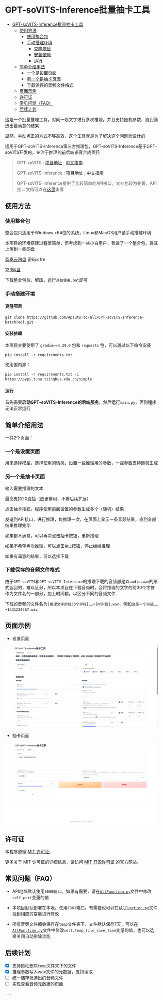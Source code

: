 # GPT-soVITS-Inference批量抽卡工具

- [GPT-soVITS-Inference批量抽卡工具](#gpt-sovits-inference批量抽卡工具)
  - [使用方法](#使用方法)
    - [使用整合包](#使用整合包)
    - [手动搭建环境](#手动搭建环境)
      - [克隆项目](#克隆项目)
      - [安装依赖](#安装依赖)
      - [运行](#运行)
  - [简单介绍用法](#简单介绍用法)
    - [一个是设置页面](#一个是设置页面)
    - [另一个是抽卡页面](#另一个是抽卡页面)
    - [下载保存的音频文件格式](#下载保存的音频文件格式)
  - [页面示例](#页面示例)
  - [许可证](#许可证)
  - [常见问题（FAQ）](#常见问题faq)
  - [后续计划](#后续计划)

这是一个批量推理工具，对同一段文字进行多次推理，并且支持随机参数，直到筛选出最满意的结果

显然，手动点击的方式不够高效，这个工具就是为了解决这个问题而设计的

适用于GPT-soVITS-Inference第三方推理包，GPT-soVITS-Inference基于GPT-soVITS开发的，专注于推理的前后端语音合成项目

> GPT-soVITS : [项目地址](https://github.com/RVC-Boss/GPT-SoVITS) , [中文指南](https://www.yuque.com/baicaigongchang1145haoyuangong/ib3g1e)
>
> GPT-soVITS-Inference : [项目地址](https://github.com/X-T-E-R/GPT-SoVITS-Inference) , [中文指南](https://www.yuque.com/xter/zibxlp)
>
> GPT-soVITS-Inference提供了比较简单的API接口，文档也较为完善，API接口文档可以在[这里](https://www.yuque.com/xter/zibxlp/knu8p82lb5ipufqy)查看

## 使用方法

### 使用整合包

整合包只适用于Windows x64位的系统，Linux和MacOS用户请手动搭建环境

本项目的环境搭建过程很简单，但考虑到一些小白用户，我做了一个整合包，将其上传到一些网盘

[蓝奏云网盘](https://wwo.lanzoub.com/b00mon47vi) 密码:cfre

[123网盘](https://www.123pan.com/s/y2I2jv-yLmU3.html)

下载整合包后，解压，运行`开始使用.bat`即可

### 手动搭建环境

#### 克隆项目

```shell
git clone https://github.com/Apauto-to-all/GPT-soVITS-Inference-batchTool.git
```

#### 安装依赖

本项目主要使用了 `gradio==4.39.0` 包和 `requests` 包，可以通过以下命令安装

```shell
pip install -r requirements.txt
```

使用国内源：

```shell
pip install -r requirements.txt -i https://pypi.tuna.tsinghua.edu.cn/simple
```

#### 运行

首先需要**启动GPT-soVITS-Inference的后端服务**，然后运行`main.py`，否则程序无法正常运行

## 简单介绍用法

一共2个页面：

### 一个是设置页面

用来选择模型，选择使用的情感，设置一些推理用的参数，一些参数支持随机生成

### 另一个是抽卡页面

输入需要推理的文本

最高支持20连抽（应该够用，不够后续扩展）

点击抽卡按钮，程序使用前面设置的参数生成多个（随机）结果

发送到API接口，进行推理，每推理一次，在页面上显示一条音频结果，直到全部结果推理完毕

如果都不满意，可以再次点击抽卡按钮，重新推理

如果不希望再次推理，可以点击`停止`按钮，停止继续推理

如果有满意的结果，可以选择下载

### 下载保存的音频文件格式

由于`GPT-soVITS`和`GPT-soVITS-Inference`的推理下载的音频都是以`audio.wav`的形式返回的，难以区分，所以本项目在下载音频时，会将推理的文字的前30个字符作为文件名的一部分，加上时间戳，以区分不同的音频文件

下载的音频的文件名为`[推理文字的前30个字符]……+[时间戳].wav`，例如`这是一个测试……+1631234567.wav`

## 页面示例

- 设置页面

![alt text](/show/image.png)

- 抽卡页面

![alt text](/show/image-1.png)

## 许可证

本程序遵循 [MIT 许可证](https://opensource.org/license/mit/)。

更多关于 MIT 许可证的详细信息，请访问 [MIT 开源许可证](https://opensource.org/license/mit/) 的官方网站。

## 常见问题（FAQ）

- API地址默认使用`5000`端口，如果有需要，请在[`AllFunction.py`](AllFunction.py)文件中修改`self.port`变量的值

- 本项目默认部署在本地，使用`7861`端口，有需要也可以在[`AllFunction.py`](AllFunction.py)文件找到相应的变量进行修改

- 所有音频文件都会保存在`temp`文件夹下，文件默认保存7天，可以在[`AllFunction.py`](AllFunction.py)文件中修改`self.temp_file_save_time`变量的值，也可以选择关闭自动删除功能

## 后续计划

- [x] 支持自动删除`temp`文件夹下的文件
- [x] 推理参数写入wav文件的元数据，支持读取
- [ ] 统一储存筛选出的音频文件
- [ ] 实现查看音频元数据的页面

……
